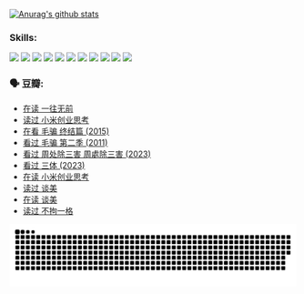 
[![Anurag's github stats](https://github-readme-stats.vercel.app/api?username=w940853815)](https://github.com/anuraghazra/github-readme-stats)

### Skills:

<code><img height="32" src="https://cdn.jsdelivr.net/npm/simple-icons@v5/icons/python.svg"></code>
<code><img height="32" src="https://cdn.jsdelivr.net/npm/simple-icons@v5/icons/javascript.svg"></code>
<code><img height="32" src="https://cdn.jsdelivr.net/npm/simple-icons@v5/icons/django.svg"></code>
<code><img height="32" src="https://cdn.jsdelivr.net/npm/simple-icons@v5/icons/flask.svg"></code>
<code><img height="32" src="https://cdn.jsdelivr.net/npm/simple-icons@v5/icons/vuetify.svg"></code>
<code><img height="32" src="https://cdn.jsdelivr.net/npm/simple-icons@v5/icons/git.svg"></code>
<code><img height="32" src="https://cdn.jsdelivr.net/npm/simple-icons@v5/icons/docker.svg"></code>
<code><img height="32" src="https://cdn.jsdelivr.net/npm/simple-icons@v5/icons/postgresql.svg"></code>
<code><img height="32" src="https://cdn.jsdelivr.net/npm/simple-icons@v5/icons/elasticsearch.svg"></code>
<code><img height="32" src="https://cdn.jsdelivr.net/npm/simple-icons@v5/icons/macos.svg"></code>
<code><img height="32" src="https://cdn.jsdelivr.net/npm/simple-icons@v5/icons/linux.svg"></code>

### 🗣 豆瓣:

<!-- DOUBAN-ACTIVITIES:START -->
- [在读 一往无前](https://www.douban.com/people/136069238/status/4590507310/?_i=14140711)
- [读过 小米创业思考](https://www.douban.com/people/136069238/status/4590506983/?_i=14140711)
- [在看 毛骗 终结篇‎ (2015)](https://www.douban.com/people/136069238/status/4581971924/?_i=14140711)
- [看过 毛骗 第二季‎ (2011)](https://www.douban.com/people/136069238/status/4581971810/?_i=14140711)
- [看过 周处除三害 周處除三害‎ (2023)](https://www.douban.com/people/136069238/status/4575646701/?_i=14140711)
- [看过 三体‎ (2023)](https://www.douban.com/people/136069238/status/4574263039/?_i=14140711)
- [在读 小米创业思考](https://www.douban.com/people/136069238/status/4572047905/?_i=14140711)
- [读过 谈美](https://www.douban.com/people/136069238/status/4572047629/?_i=14140711)
- [在读 谈美](https://www.douban.com/people/136069238/status/4560861771/?_i=14140711)
- [读过 不拘一格](https://www.douban.com/people/136069238/status/4560861445/?_i=14140711)
<!-- DOUBAN-ACTIVITIES:END -->


![Snake animation](https://raw.githubusercontent.com/w940853815/w940853815/output/github-contribution-grid-snake.svg)

<!--
**w940853815/w940853815** is a ✨ _special_ ✨ repository because its `README.md` (this file) appears on your GitHub profile.

Here are some ideas to get you started:

- 🔭 I’m currently working on ...
- 🌱 I’m currently learning ...
- 👯 I’m looking to collaborate on ...
- 🤔 I’m looking for help with ...
- 💬 Ask me about ...
- 📫 How to reach me: ...
- 😄 Pronouns: ...
- ⚡ Fun fact: ...
-->
